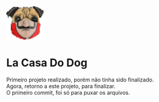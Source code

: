 <img src="./imagens/logo_icon.png" alt="imagem-logo"/>
<h1>La Casa Do Dog</h1>

<p>Primeiro projeto realizado, porém não tinha sido finalizado.<br>
Agora, retorno a este projeto, para finalizar.<br>
O primeiro commit, foi só para puxar os arquivos.</p>
